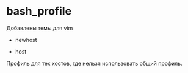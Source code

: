 # bash_profile
Добавлены темы для vim

- newhost

- host

Профиль для тех хостов, где нельзя использовать общий профиль.